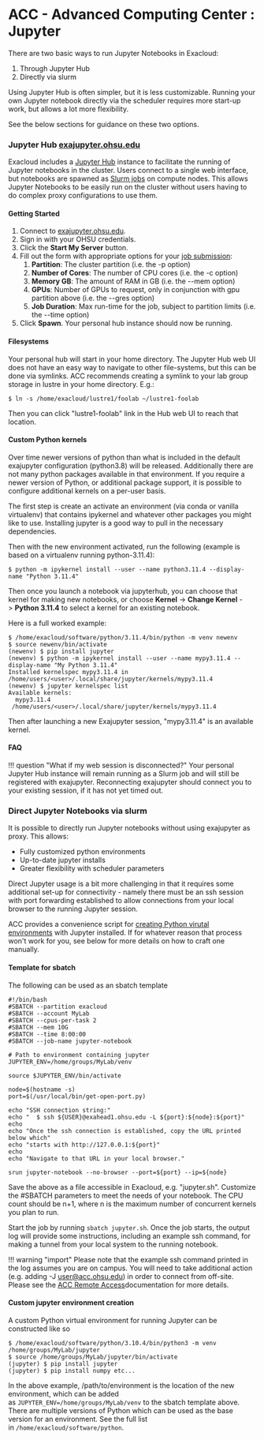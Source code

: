 ACC - Advanced Computing Center : Jupyter
===================================================

There are two basic ways to run Jupyter Notebooks in Exacloud:

1.  Through Jupyter Hub
2.  Directly via slurm

Using Jupyter Hub is often simpler, but it is less customizable. Running your own Jupyter notebook directly via the scheduler requires more start-up work, but allows a lot more flexibility.

See the below sections for guidance on these two options.

### Jupyter Hub [exajupyter.ohsu.edu](exajupyter.ohsu.edu)

Exacloud includes a [Jupyter Hub](https://jupyter.org/) instance to facilitate the running of Jupyter notebooks in the cluster. Users connect to a single web interface, but notebooks are spawned as [Slurm jobs](http://fshead1:8080/ACC/22053376.html) on compute nodes. This allows Jupyter Notebooks to be easily run on the cluster without users having to do complex proxy configurations to use them.

#### Getting Started


1.  Connect to [exajupyter.ohsu.edu](https://exajupyter.ohsu.edu/).
2.  Sign in with your OHSU credentials.
3.  Click the **Start My Server** button.
4.  Fill out the form with appropriate options for your [job submission](http://fshead1:8080/ACC/22053376.html):
    1.  **Partition**: The cluster partition (i.e. the -p option)
    2.  **Number of Cores**: The number of CPU cores (i.e. the -c option)
    3.  **Memory GB**: The amount of RAM in GB (i.e. the --mem option)
    4.  **GPUs**: Number of GPUs to request, only in conjunction with gpu partition above (i.e. the --gres option)
    5.  **Job Duration**: Max run-time for the job, subject to partition limits (i.e. the --time option)
5.  Click **Spawn**. Your personal hub instance should now be running.

#### Filesystems

Your personal hub will start in your home directory. The Jupyter Hub web UI does not have an easy way to navigate to other file-systems, but this can be done via symlinks. ACC recommends creating a symlink to your lab group storage in lustre in your home directory. E.g.:

```
$ ln -s /home/exacloud/lustre1/foolab ~/lustre1-foolab

```

Then you can click "lustre1-foolab" link in the Hub web UI to reach that location.

#### Custom Python kernels

Over time newer versions of python than what is included in the default exajupyter configuration (python3.8) will be released. Additionally there are not many python packages available in that environment. If you require a newer version of Python, or additional package support, it is possible to configure additional kernels on a per-user basis.

The first step is create an activate an environment (via conda or vanilla virtualenv) that contains ipykernel and whatever other packages you might like to use. Installing jupyter is a good way to pull in the necessary dependencies.

Then with the new environment activated, run the following (example is based on a virtualenv running python-3.11.4):

```
$ python -m ipykernel install --user --name python3.11.4 --display-name "Python 3.11.4"

```

Then once you launch a notebook via jupyterhub, you can choose that kernel for making new notebooks, or choose **Kernel** -> **Change Kernel** -> **Python 3.11.4** to select a kernel for an existing notebook.

Here is a full worked example:

```
$ /home/exacloud/software/python/3.11.4/bin/python -m venv newenv
$ source newenv/bin/activate
(newenv) $ pip install jupyter
(newenv) $ python -m ipykernel install --user --name mypy3.11.4 --display-name "My Python 3.11.4"
Installed kernelspec mypy3.11.4 in /home/users/<user>/.local/share/jupyter/kernels/mypy3.11.4
(newenv) $ jupyter kernelspec list
Available kernels:
  mypy3.11.4      /home/users/<user>/.local/share/jupyter/kernels/mypy3.11.4

```

Then after launching a new Exajupyter session, "mypy3.11.4" is an available kernel.

#### FAQ

!!! question "What if my web session is disconnected?" 
    Your personal Jupyter Hub instance will remain running as a Slurm job and will still be registered with exajupyter. Reconnecting exajupyter should connect you to your existing session, if it has not yet timed out.

### Direct Jupyter Notebooks via slurm

It is possible to directly run Jupyter notebooks without using exajupyter as proxy. This allows:

-   Fully customized python environments
-   Up-to-date jupyter installs
-   Greater flexibility with scheduler parameters

Direct Jupyter usage is a bit more challenging in that it requires some additional set-up for connectivity - namely there must be an ssh session with port forwarding established to allow connections from your local browser to the running Jupyter session.

ACC provides a convenience script for [creating Python virutal environments](https://wiki.ohsu.edu/display/ACC/Exacloud%3A+Python+Tips#Exacloud:PythonTips-VirtualEnvironmentScript) with Jupyter installed. If for whatever reason that process won't work for you, see below for more details on how to craft one manually.

#### Template for sbatch


The following can be used as an sbatch template
```
#!/bin/bash
#SBATCH --partition exacloud
#SBATCH --account MyLab
#SBATCH --cpus-per-task 2
#SBATCH --mem 10G
#SBATCH --time 8:00:00
#SBATCH --job-name jupyter-notebook

# Path to environment containing jupyter
JUPYTER_ENV=/home/groups/MyLab/venv

source $JUPYTER_ENV/bin/activate

node=$(hostname -s)
port=$(/usr/local/bin/get-open-port.py)

echo "SSH connection string:"
echo "  $ ssh ${USER}@exahead1.ohsu.edu -L ${port}:${node}:${port}"
echo
echo "Once the ssh connection is established, copy the URL printed below which"
echo "starts with http://127.0.0.1:${port}"
echo
echo "Navigate to that URL in your local browser."
```

```
srun jupyter-notebook --no-browser --port=${port} --ip=${node}
```
Save the above as a file accessible in Exacloud, e.g. "jupyter.sh". Customize the #SBATCH parameters to meet the needs of your notebook. The CPU count should be n+1, where n is the maximum number of concurrent kernels you plan to run.

Start the job by running `sbatch jupyter.sh`. Once the job starts, the output log will provide some instructions, including an example ssh command, for making a tunnel from your local system to the running notebook.

!!! warning "import"
    Please note that the example ssh command printed in the log assumes you are on campus. You will need to take additional action (e.g. adding -J user@acc.ohsu.edu) in order to connect from off-site. Please see the [ACC Remote Access](http://fshead1:8080/ACC/ACC-Remote-Access_21896647.html)documentation for more details.

#### Custom jupyter environment creation


A custom Python virtual environment for running Jupyter can be constructed like so

```
$ /home/exacloud/software/python/3.10.4/bin/python3 -m venv /home/groups/MyLab/jupyter
$ source /home/groups/MyLab/jupyter/bin/activate
(jupyter) $ pip install jupyter
(jupyter) $ pip install numpy etc...

```

In the above example, /path/to/environment is the location of the new environment, which can be added as `JUPYTER_ENV=/home/groups/MyLab/venv` to the sbatch template above. There are multiple versions of Python which can be used as the base version for an environment. See the full list in `/home/exacloud/software/python`.